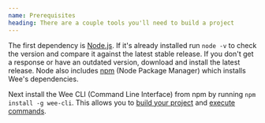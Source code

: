```yaml
---
name: Prerequisites
heading: There are a couple tools you'll need to build a project
---
```


The first dependency is [Node.js](http://www.nodejs.org). If it's already installed run `node -v` to check the version and compare it against the latest stable release. If you don't get a response or have an outdated version, download and install the latest release. Node also includes [npm](https://www.npmjs.com) (Node Package Manager) which installs Wee's dependencies.

Next install the Wee CLI (Command Line Interface) from npm by running `npm install -g wee-cli`. This allows you to [build your project](/build) and [execute commands](/build/commands).
